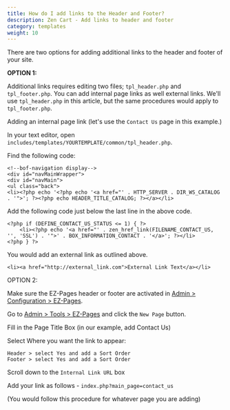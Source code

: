 ```yaml
---
title: How do I add links to the Header and Footer? 
description: Zen Cart - Add links to header and footer 
category: templates
weight: 10
---
```


There are two options for adding additional links to the header and footer of your site.

**OPTION 1:**

Additional links requires editing two files; `tpl_header.php` and `tpl_footer.php`.
You can add internal page links as well external links. We'll use `tpl_header.php` in this article, but the same procedures would apply to `tpl_footer.php`.

Adding an internal page link (let's use the `Contact Us` page in this example.)

In your text editor, open `includes/templates/YOURTEMPLATE/common/tpl_header.php`. 

Find the following code:

```
<!--bof-navigation display-->
<div id="navMainWrapper">
<div id="navMain">
<ul class="back">
<li><?php echo '<?php echo '<a href="' . HTTP_SERVER . DIR_WS_CATALOG . '">'; ?><?php echo HEADER_TITLE_CATALOG; ?></a></li>
```

Add the following code just below the last line in the above code.

```
<?php if (DEFINE_CONTACT_US_STATUS <= 1) { ?>
    <li><?php echo '<a href="' . zen_href_link(FILENAME_CONTACT_US, '', 'SSL') . '">' . BOX_INFORMATION_CONTACT . '</a>'; ?></li>
<?php } ?>
```

You would add an external link as outlined above.

```
<li><a href="http://external_link.com">External Link Text</a></li>
```

OPTION 2:

Make sure the EZ-Pages header or footer are activated in [Admin > Configuration > EZ-Pages](/user/admin_pages/configuration/configuration_ezpagessettings/). 

Go to [Admin > Tools > EZ-Pages](/user/admin_pages/tools/ezpages/) and click the `New Page` button.

Fill in the Page Title Box (in our example, add Contact Us)

Select Where you want the link to appear:

```
Header > select Yes and add a Sort Order
Footer > select Yes and add a Sort Order
```

Scroll down to the `Internal Link URL` box

Add your link as follows - `index.php?main_page=contact_us` 

(You would follow this procedure for whatever page you are adding)


